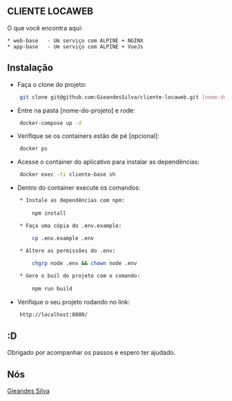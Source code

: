 ## CLIENTE LOCAWEB

O que você encontra aqui:
    
    * web-base   - Um serviço com ALPINE + NGINX
    * app-base   - Um serviço com ALPINE + VueJs

## Instalação

* Faça o clone do projeto:

```bash
    git clone git@github.com:GieandesSilva/cliente-locaweb.git [nome-do-projeto]
```

* Entre na pasta [nome-do-projeto] e rode:

```bash
    docker-compose up -d
```

* Verifique se os containers estão de pé [opcional]:

```bash
    docker ps
```

* Acesse o container do aplicativo para instalar as dependências:

```bash
    docker exec -ti cliente-base sh
```
    
* Dentro do container execute os comandos:
    
```bash
    * Instale as dependências com npm:
    
        npm install

    * Faça uma cópia do .env.example:

        cp .env.example .env

    * Altere as permissões do .env:
    
        chgrp node .env && chown node .env

    * Gere o buil do projeto com o comando:
    
        npm run build

```

* Verifique o seu projeto rodando no link:

```bash
    http://localhost:8080/
```
            
## :D
Obrigado por acompanhar os passos e espero ter ajudado.

## Nós
[Gieandes Silva](http://gieandessilva.com)
